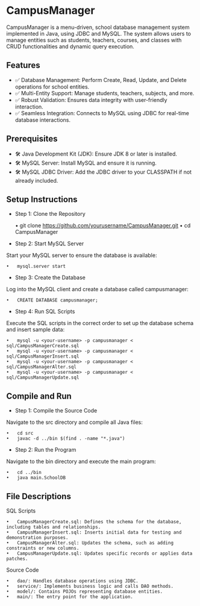 # CampusManager

CampusManager is a menu-driven, school database management system implemented in Java, using JDBC and MySQL. The system allows users to manage entities such as students, teachers, courses, and classes with CRUD functionalities and dynamic query execution.

## Features

- ✅ Database Management: Perform Create, Read, Update, and Delete operations for school entities.
- ✅ Multi-Entity Support: Manage students, teachers, subjects, and more.
- ✅ Robust Validation: Ensures data integrity with user-friendly interaction.
- ✅ Seamless Integration: Connects to MySQL using JDBC for real-time database interactions.


## Prerequisites

- 🛠 Java Development Kit (JDK): Ensure JDK 8 or later is installed.
- 🛠 MySQL Server: Install MySQL and ensure it is running.
- 🛠 MySQL JDBC Driver: Add the JDBC driver to your CLASSPATH if not already included.

## Setup Instructions

- Step 1: Clone the Repository

	•	git clone https://github.com/yourusername/CampusManager.git
	•   cd CampusManager

- Step 2: Start MySQL Server

Start your MySQL server to ensure the database is available:

	•	mysql.server start

- Step 3: Create the Database

Log into the MySQL client and create a database called campusmanager:

	•	CREATE DATABASE campusmanager;

- Step 4: Run SQL Scripts

Execute the SQL scripts in the correct order to set up the database schema and insert sample data:

	•	mysql -u <your-username> -p campusmanager < sql/CampusManagerCreate.sql
	•	mysql -u <your-username> -p campusmanager < sql/CampusManagerInsert.sql
	•	mysql -u <your-username> -p campusmanager < sql/CampusManagerAlter.sql
	•	mysql -u <your-username> -p campusmanager < sql/CampusManagerUpdate.sql

## Compile and Run

- Step 1: Compile the Source Code

Navigate to the src directory and compile all Java files:

	•	cd src
	•	javac -d ../bin $(find . -name "*.java")

- Step 2: Run the Program

Navigate to the bin directory and execute the main program:

	•	cd ../bin
	•	java main.SchoolDB


## File Descriptions

SQL Scripts

	•	CampusManagerCreate.sql: Defines the schema for the database, including tables and relationships.
	•	CampusManagerInsert.sql: Inserts initial data for testing and demonstration purposes.
	•	CampusManagerAlter.sql: Updates the schema, such as adding constraints or new columns.
	•	CampusManagerUpdate.sql: Updates specific records or applies data patches.

Source Code

	•	dao/: Handles database operations using JDBC.
	•	service/: Implements business logic and calls DAO methods.
	•	model/: Contains POJOs representing database entities.
	•	main/: The entry point for the application.

